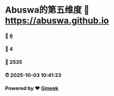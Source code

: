 # Abuswa的第五维度 :link: https://abuswa.github.io 
### :page_facing_up: [6](https://abuswa.github.io/tag.html) 
### :speech_balloon: 4 
### :hibiscus: 2535 
### :alarm_clock: 2025-10-03 10:41:23 
### Powered by :heart: [Gmeek](https://github.com/Meekdai/Gmeek)
